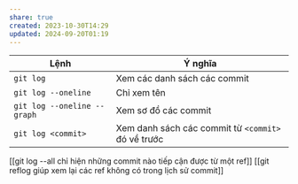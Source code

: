 ```yaml
---
share: true
created: 2023-10-30T14:29
updated: 2024-09-20T01:19
---
```

| Lệnh                        | Ý nghĩa                                            |
| --------------------------- | -------------------------------------------------- |
| `git log`                   | Xem các danh sách các commit                       |
| `git log --oneline`         | Chỉ xem tên                                        |
| `git log --oneline --graph` | Xem sơ đồ các commit                               |
| `git log <commit>`          | Xem danh sách các commit từ `<commit>` đó về trước |

[[git log --all chỉ hiện những commit nào tiếp cận được từ một ref]]
[[git reflog giúp xem lại các ref không có trong lịch sử commit]]
